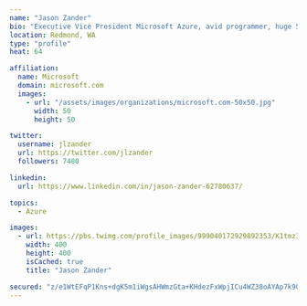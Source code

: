 ```yaml
---
name: "Jason Zander"
bio: "Executive Vice President Microsoft Azure, avid programmer, huge Seahawks fan. Go Hawks!"
location: Redmond, WA
type: "profile"
heat: 64

affiliation:
  name: Microsoft
  domain: microsoft.com
  images:
    - url: "/assets/images/organizations/microsoft.com-50x50.jpg"
      width: 50
      height: 50

twitter:
  username: jlzander
  url: https://twitter.com/jlzander
  followers: 7480

linkedin:
  url: https://www.linkedin.com/in/jason-zander-62780637/

topics:
  - Azure

images:
  - url: https://pbs.twimg.com/profile_images/999040172929892353/K1tmz3d4_400x400.jpg
    width: 400
    height: 400
    isCached: true
    title: "Jason Zander"

secured: "z/e1WtEFqP1Kns+dgK5m1iWgsAHWmzGta+KHdezFxWpjICu4WZ38oAYAp7k90nVGuHcms0O3++TnbG4Z4GJwuH+Vcyvz1QtAxeiI5QyOB3FVCA6UGLZ2y7XTVN92B+KvREcQxvJYkKkH0E9stYBLVyqohSgMKL5e4cD0SOfoc0OgVxsIRh3/OkbRZhH3+trxwqvZ9XUADrXia21hZtICO7l/LejUX/bjOEDmwglobDJ7iQ0wD2vQh6GNt47A+u3rgG5unzthOyM4wU8lXbYWBDO1hz+1L9A2ukRJoDfGe6VgEqt4XSFxJxAkV+rWe4fov1WiJeybOykU+/ppLFnMEVRaMDbEgL7q4bE/rCo+RMTy1amS/PuCARNsHgr5WU/QXsLOie6rHVzlnSjWq0fudProWtsIR/deotnQTUmAi6Q=;4w+ZbzULMh+op6leAFZumQ=="
---
```


